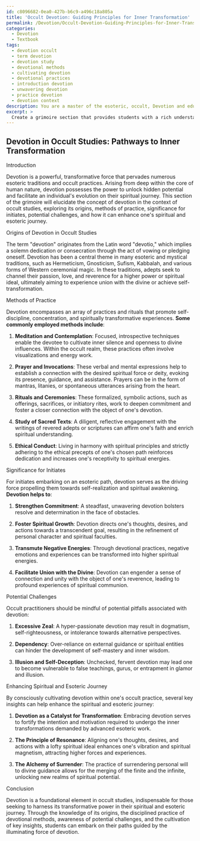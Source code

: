 ```yaml
---
id: c8096682-0ea0-427b-b6c9-a496c18a805a
title: 'Occult Devotion: Guiding Principles for Inner Transformation'
permalink: /Devotion/Occult-Devotion-Guiding-Principles-for-Inner-Transformation/
categories:
  - Devotion
  - Textbook
tags:
  - devotion occult
  - term devotion
  - devotion study
  - devotional methods
  - cultivating devotion
  - devotional practices
  - introduction devotion
  - unwavering devotion
  - practice devotion
  - devotion context
description: You are a master of the esoteric, occult, Devotion and education, you have written many textbooks on the subject in ways that provide students with rich and deep understanding of the subject. You are being asked to write textbook-like sections on a topic and you do it with full context, explainability, and reliability in accuracy to the true facts of the topic at hand, in a textbook style that a student would easily be able to learn from, in a rich, engaging, and contextual way. Always include relevant context (such as formulas and history), related concepts, and in a way that someone can gain deep insights from.
excerpt: > 
  Create a grimoire section that provides students with a rich understanding of the concept of Devotion in occult studies. Include the origins, methods of practice, significance for initiates, and any potential challenges. Also, provide key insights on how Devotion can enhance one's spiritual and esoteric journey.
---
```


## Devotion in Occult Studies: Pathways to Inner Transformation

Introduction

Devotion is a powerful, transformative force that pervades numerous esoteric traditions and occult practices. Arising from deep within the core of human nature, devotion possesses the power to unlock hidden potential and facilitate an individual's evolution on their spiritual journey. This section of the grimoire will elucidate the concept of devotion in the context of occult studies, exploring its origins, methods of practice, significance for initiates, potential challenges, and how it can enhance one's spiritual and esoteric journey.

Origins of Devotion in Occult Studies

The term "devotion" originates from the Latin word "devotio," which implies a solemn dedication or consecration through the act of vowing or pledging oneself. Devotion has been a central theme in many esoteric and mystical traditions, such as Hermeticism, Gnosticism, Sufism, Kabbalah, and various forms of Western ceremonial magic. In these traditions, adepts seek to channel their passion, love, and reverence for a higher power or spiritual ideal, ultimately aiming to experience union with the divine or achieve self-transformation.

Methods of Practice

Devotion encompasses an array of practices and rituals that promote self-discipline, concentration, and spiritually transformative experiences. **Some commonly employed methods include**:

1. **Meditation and Contemplation**: Focused, introspective techniques enable the devotee to cultivate inner silence and openness to divine influences. Within the occult realm, these practices often involve visualizations and energy work.

2. **Prayer and Invocations**: These verbal and mental expressions help to establish a connection with the desired spiritual force or deity, evoking its presence, guidance, and assistance. Prayers can be in the form of mantras, litanies, or spontaneous utterances arising from the heart.

3. **Rituals and Ceremonies**: These formalized, symbolic actions, such as offerings, sacrifices, or initiatory rites, work to deepen commitment and foster a closer connection with the object of one's devotion.

4. **Study of Sacred Texts**: A diligent, reflective engagement with the writings of revered adepts or scriptures can affirm one's faith and enrich spiritual understanding.

5. **Ethical Conduct**: Living in harmony with spiritual principles and strictly adhering to the ethical precepts of one's chosen path reinforces dedication and increases one's receptivity to spiritual energies.

Significance for Initiates

For initiates embarking on an esoteric path, devotion serves as the driving force propelling them towards self-realization and spiritual awakening. **Devotion helps to**:

1. **Strengthen Commitment**: A steadfast, unwavering devotion bolsters resolve and determination in the face of obstacles.

2. **Foster Spiritual Growth**: Devotion directs one's thoughts, desires, and actions towards a transcendent goal, resulting in the refinement of personal character and spiritual faculties.

3. **Transmute Negative Energies**: Through devotional practices, negative emotions and experiences can be transformed into higher spiritual energies.

4. **Facilitate Union with the Divine**: Devotion can engender a sense of connection and unity with the object of one's reverence, leading to profound experiences of spiritual communion.

Potential Challenges

Occult practitioners should be mindful of potential pitfalls associated with devotion:

1. **Excessive Zeal**: A hyper-passionate devotion may result in dogmatism, self-righteousness, or intolerance towards alternative perspectives.

2. **Dependency**: Over-reliance on external guidance or spiritual entities can hinder the development of self-mastery and inner wisdom.

3. **Illusion and Self-Deception**: Unchecked, fervent devotion may lead one to become vulnerable to false teachings, gurus, or entrapment in glamor and illusion.

Enhancing Spiritual and Esoteric Journey

By consciously cultivating devotion within one's occult practice, several key insights can help enhance the spiritual and esoteric journey:

1. **Devotion as a Catalyst for Transformation**: Embracing devotion serves to fortify the intention and motivation required to undergo the inner transformations demanded by advanced esoteric work.

2. **The Principle of Resonance**: Aligning one's thoughts, desires, and actions with a lofty spiritual ideal enhances one's vibration and spiritual magnetism, attracting higher forces and experiences.

3. **The Alchemy of Surrender**: The practice of surrendering personal will to divine guidance allows for the merging of the finite and the infinite, unlocking new realms of spiritual potential.

Conclusion

Devotion is a foundational element in occult studies, indispensable for those seeking to harness its transformative power in their spiritual and esoteric journey. Through the knowledge of its origins, the disciplined practice of devotional methods, awareness of potential challenges, and the cultivation of key insights, students can embark on their paths guided by the illuminating force of devotion.
